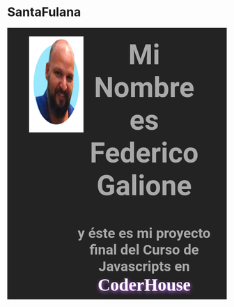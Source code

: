 # SantaFulana
<body>
    <header style="display: inline-flex;background:#232323;width: 100%;">
        <div class="portada" style="height:250px;">
            <img class="imgPerfil" style="height:220px;width: 250px;margin: 20px 50px" src="./images/foto_perfil.png">
        </div>
        <div>
            <h1 class="Title"
                style="margin:5px 20px; padding:20px;font-size:4rem;color:darkgray;font-family: 'Roboto', sans-serif; ">
                Mi Nombre es <strong>Federico Galione</strong></h1><br>
            <h2
                style="margin:0px 20px; padding: 10px;font-size: 2rem;color: darkgray;font-family: 'Roboto', sans-serif;">
                y éste es mi proyecto final del Curso de Javascripts en <strong style="font-size:2.5rem;font-family: 'Bebas Neue', cursive;color:#ffffff; text-shadow:1px 3px 8px rgb(186,97,241);">CoderHouse</strong> </h2>
        </div>
    </header>

</body>
